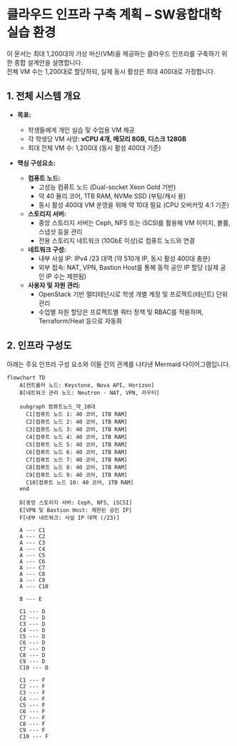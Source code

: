 # 클라우드 인프라 구축 계획 – SW융합대학 실습 환경

이 문서는 최대 1,200대의 가상 머신(VM)을 제공하는 클라우드 인프라를 구축하기 위한 종합 설계안을 설명합니다.  
전체 VM 수는 1,200대로 할당하되, 실제 동시 활성은 최대 400대로 가정합니다.

## 1. 전체 시스템 개요

- **목표:**  
  - 학생들에게 개인 실습 및 수업용 VM 제공  
  - 각 학생당 VM 사양: **vCPU 4개, 메모리 8GB, 디스크 128GB**  
  - 최대 전체 VM 수: 1,200대 (동시 활성 400대 기준)

- **핵심 구성요소:**  
  - **컴퓨트 노드:**  
    - 고성능 컴퓨트 노드 (Dual-socket Xeon Gold 기반)  
    - 약 40 물리 코어, 1TB RAM, NVMe SSD (부팅/캐시 용)  
    - 동시 활성 400대 VM 운영을 위해 약 10대 필요 (CPU 오버커밋 4:1 기준)
  - **스토리지 서버:**  
    - 중앙 스토리지 서버는 Ceph, NFS 또는 iSCSI를 활용해 VM 이미지, 볼륨, 스냅샷 등을 관리  
    - 전용 스토리지 네트워크 (10GbE 이상)로 컴퓨트 노드와 연결
  - **네트워크 구성:**  
    - 내부 사설 IP: IPv4 /23 대역 (약 510개 IP, 동시 활성 400대 충분)  
    - 외부 접속: NAT, VPN, Bastion Host를 통해 동적 공인 IP 할당 (실제 공인 IP 수는 제한됨)
  - **사용자 및 자원 관리:**  
    - OpenStack 기반 멀티테넌시로 학생 개별 계정 및 프로젝트(테넌트) 단위 관리  
    - 수업별 자원 할당은 프로젝트별 쿼터 정책 및 RBAC를 적용하며, Terraform/Heat 등으로 자동화

## 2. 인프라 구성도

아래는 주요 인프라 구성 요소와 이들 간의 관계를 나타낸 Mermaid 다이어그램입니다.

```mermaid
flowchart TD
    A[컨트롤러 노드: Keystone, Nova API, Horizon]
    B[네트워크 관리 노드: Neutron - NAT, VPN, 라우터]
    
    subgraph 컴퓨트노드_약_10대
      C1[컴퓨트 노드 1: 40 코어, 1TB RAM]
      C2[컴퓨트 노드 2: 40 코어, 1TB RAM]
      C3[컴퓨트 노드 3: 40 코어, 1TB RAM]
      C4[컴퓨트 노드 4: 40 코어, 1TB RAM]
      C5[컴퓨트 노드 5: 40 코어, 1TB RAM]
      C6[컴퓨트 노드 6: 40 코어, 1TB RAM]
      C7[컴퓨트 노드 7: 40 코어, 1TB RAM]
      C8[컴퓨트 노드 8: 40 코어, 1TB RAM]
      C9[컴퓨트 노드 9: 40 코어, 1TB RAM]
      C10[컴퓨트 노드 10: 40 코어, 1TB RAM]
    end

    D[중앙 스토리지 서버: Ceph, NFS, iSCSI]
    E[VPN 및 Bastion Host: 제한된 공인 IP]
    F[내부 네트워크: 사설 IP 대역 (/23)]
    
    A --- C1
    A --- C2
    A --- C3
    A --- C4
    A --- C5
    A --- C6
    A --- C7
    A --- C8
    A --- C9
    A --- C10

    B --- E
    
    C1 --- D
    C2 --- D
    C3 --- D
    C4 --- D
    C5 --- D
    C6 --- D
    C7 --- D
    C8 --- D
    C9 --- D
    C10 --- D

    C1 --- F
    C2 --- F
    C3 --- F
    C4 --- F
    C5 --- F
    C6 --- F
    C7 --- F
    C8 --- F
    C9 --- F
    C10 --- F
```
